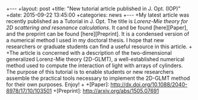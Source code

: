 +---
+layout: post
+title:  "New tutorial article published in J. Opt. (IOP)"
+date:   2015-09-22 13:45:00
+categories: news
+--- 
+My latest article was recently published as a Tutorial in J. Opt. The title is *Lorenz-Mie theory for 2D scattering and resonance calculations*. It cand be found [here][Paper], and the preprint can be found [here][Preprint]. It is a condensed version of a numerical method I used in my doctoral thesis. I hope that new researchers or graduate students can find a useful resource in this article.
+
+The article is concerned with a description of the two-dimensional generalized Lorenz-Mie theory (2D-GLMT), a well-established numerical method used to compute the interaction of light with arrays of cylinders. The purpose of this tutorial is to enable students or new researchers assemble the practical tools necessary to implement the 2D-GLMT method for their own purposes. Enjoy!
+
+[Paper]:      http://dx.doi.org/10.1088/2040-8978/17/10/103501
+[Preprint]:   http://arxiv.org/abs/1505.07691
